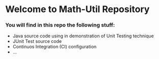 # Welcome to Math-Util Repository

### You will find in this repo the following stuff:
* Java source code using in demonstration of Unit Testing 
technique
* JUnit Test source code
* Continuos Integration (CI) configuration
* ... 